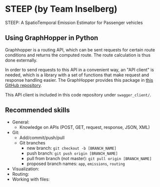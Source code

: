 # STEEP (by Team Inselberg)
STEEP: A SpatioTemporal Emission Estimator for Passenger vehicles

## Using GraphHopper in Python
Graphhopper is a routing API, which can be sent requests for certain route conditions and returns the computed route. 
The route calculation is thus done externally. 

In order to send requests to this API in a convenient way, an "API client" is needed, which is a library with a set of 
functions that make request and response handling easier. 
The GraphHopper provides this package in [this GitHub repository](https://github.com/graphhopper/directions-api-clients-route-optimization/tree/master/python).

This API client is included in this code repository under `swagger_client/`. 


## Recommended skills
- General: 
    - Knowledge on APIs (POST, GET, request, response, JSON, XML)
- Git:
    - Add/commit/push/pull
    - Git branches
        - new branch: `git checkout -b [BRANCH_NAME]`
        - push branch: `git push origin [BRANCH_NAME]`
        - pull from branch (not master): `git pull origin [BRANCH_NAME]`
        - proposed branch names: `app`, `emissions`, `routing`
- Visualization:
- Routing: 
- Working with files:

